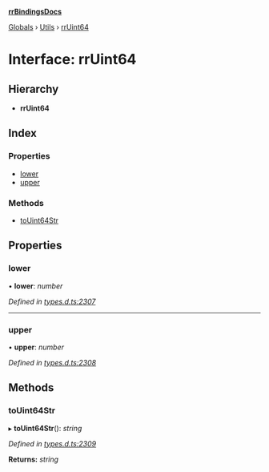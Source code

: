**[rrBindingsDocs](../README.md)**

[Globals](../README.md) › [Utils](../modules/utils.md) › [rrUint64](utils.rruint64.md)

# Interface: rrUint64

## Hierarchy

* **rrUint64**

## Index

### Properties

* [lower](utils.rruint64.md#lower)
* [upper](utils.rruint64.md#upper)

### Methods

* [toUint64Str](utils.rruint64.md#touint64str)

## Properties

###  lower

• **lower**: *number*

*Defined in [types.d.ts:2307](https://github.com/Novalis15/RoyalRender-OpenExtensions/blob/5ba4523/rrNodeJS_rrBindings/nodeJS/win64/v6/types.d.ts#L2307)*

___

###  upper

• **upper**: *number*

*Defined in [types.d.ts:2308](https://github.com/Novalis15/RoyalRender-OpenExtensions/blob/5ba4523/rrNodeJS_rrBindings/nodeJS/win64/v6/types.d.ts#L2308)*

## Methods

###  toUint64Str

▸ **toUint64Str**(): *string*

*Defined in [types.d.ts:2309](https://github.com/Novalis15/RoyalRender-OpenExtensions/blob/5ba4523/rrNodeJS_rrBindings/nodeJS/win64/v6/types.d.ts#L2309)*

**Returns:** *string*